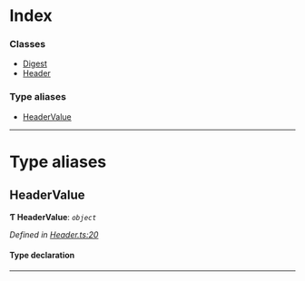 

# Index

### Classes

* [Digest](../classes/_header_.digest.md)
* [Header](../classes/_header_.header.md)

### Type aliases

* [HeaderValue](_header_.md#headervalue)

---

# Type aliases

<a id="headervalue"></a>

##  HeaderValue

**Ƭ HeaderValue**: *`object`*

*Defined in [Header.ts:20](https://github.com/polkadot-js/api/blob/5b5caa1/packages/types/src/Header.ts#L20)*

#### Type declaration

___

